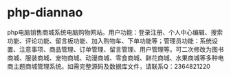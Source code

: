 # php-diannao
php电脑销售商城系统电脑购物网站。用户功能：登录注册、个人中心编辑、搜索功能、评论功能、留言板功能、加入购物车、下单功能等；管理员功能：系统设置、注意事项、商品管理、订单管理、留言管理、用户管理等。可二次修改为图书商城、服装商城、宠物商城、动漫商城、零食商城、鲜花商城、水果商城等多种电商主题商城管理系统。如需完整源码及数据库文件，请联系Q：2364821220
